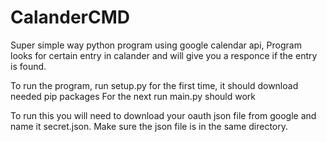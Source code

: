 # CalanderCMD

Super simple way python program using google calendar api,
Program looks for certain entry in calander and will give you a responce if the entry is found.

To run the program, run setup.py for the first time,
it should download needed pip packages
For the next run main.py should work

To run this you will need to download your oauth json file from google and name it secret.json.
Make sure the json file is in the same directory. 
